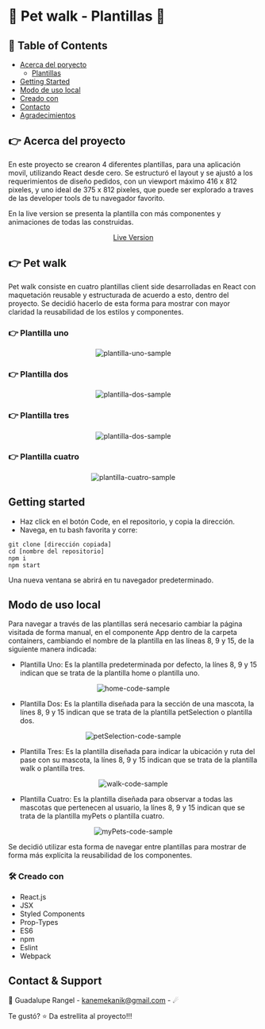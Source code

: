 # :hibiscus: Pet walk - Plantillas :hibiscus:

## 📝 Table of Contents

* [Acerca del poryecto](#-acerca-del-proyecto)
  * [Plantillas](#-plantillas)
* [Getting Started](#getting-started)
* [Modo de uso local](#modo-de-uso-local)
* [Creado con](#creado-con)
* [Contacto](#contacto)
* [Agradecimientos](#agradecimientos)

<!-- ACERCA DEL PROYECTO -->
## 👉 Acerca del proyecto

En este proyecto se crearon 4 diferentes plantillas, para una aplicación movil, utilizando React desde cero.
Se estructuró el layout y se ajustó a los requerimientos de diseño pedidos, con un viewport máximo 416 x 812 pixeles, y uno ideal de 375 x 812 pixeles, que puede ser explorado a traves de las developer tools de tu navegador favorito.

En la live version se presenta la plantilla con más componentes y animaciones de todas las construidas.

[<p align="center">Live Version</p>](https://pet-walk.netlify.app/)

## 👉 Pet walk

Pet walk consiste en cuatro plantillas client side desarrolladas en React con maquetación reusable y estructurada de acuerdo a esto, dentro del proyecto. 
Se decidió hacerlo de esta forma para mostrar con mayor claridad la reusabilidad de los estilos y componentes. 

### 👉 Plantilla uno
  
<div align="center"><img src="./src/assets/images/plantillaUno.png" alt="plantilla-uno-sample"></div>


### 👉 Plantilla dos

<div align="center"><img src="./src/assets/images/plantillaDos.png" alt="plantilla-dos-sample"></div>


### 👉 Plantilla tres

<div align="center"><img src="./src/assets/images/plantillaTres.png" alt="plantilla-dos-sample"></div>


### 👉 Plantilla cuatro

<div align="center"><img src="./src/assets/images/plantillaCuatro.png" alt="plantilla-cuatro-sample"></div>


## Getting started

*   Haz click en el botón Code, en el repositorio, y copia la dirección. 
*   Navega, en tu bash favorita y corre:
```
git clone [dirección copiada]
cd [nombre del repositorio]
npm i
npm start
```

Una nueva ventana se abrirá en tu navegador predeterminado.

## Modo de uso local

Para navegar a través de las plantillas será necesario cambiar la página visitada de forma manual, en el componente App dentro de la carpeta containers, cambiando el nombre de la plantilla  en las líneas 8, 9 y 15, de la siguiente manera indicada:

*   Plantilla Uno:
    Es la plantilla predeterminada por defecto, la línes 8, 9 y 15 indican que se trata de la plantilla home o plantilla uno.

<div align="center"><img src="./src/assets/images/home.png" alt="home-code-sample"></div>

*   Plantilla Dos:
    Es la plantilla diseñada para la sección de una mascota, la línes 8, 9 y 15 indican que se trata de la plantilla petSelection o plantilla dos.

<div align="center"><img src="./src/assets/images/petSelection.png" alt="petSelection-code-sample"></div>

*   Plantilla Tres:
    Es la plantilla diseñada para indicar la ubicación y ruta del pase con su mascota, la línes 8, 9 y 15 indican que se trata de la plantilla walk o plantilla tres.

<div align="center"><img src="./src/assets/images/walk.png" alt="walk-code-sample"></div>

*   Plantilla Cuatro:
    Es la plantilla diseñada para observar a todas las mascotas que pertenecen al usuario, la línes 8, 9 y 15 indican que se trata de la plantilla myPets o plantilla cuatro.

<div align="center"><img src="./src/assets/images/myPets.png" alt="myPets-code-sample"></div>

Se decidió utilizar esta forma de navegar entre plantillas para mostrar de forma más explícita la reusabilidad de los componentes.

### 🛠 Creado con

*   React.js 
*   JSX
*   Styled Components
*   Prop-Types
*   ES6
*   npm
*   Eslint
*   Webpack

<!-- CONTACT & SUPPORT -->
## Contact & Support

🙍 Guadalupe Rangel - kanemekanik@gmail.com - ☄

Te gustó? ⭐️ Da estrellita al proyecto!!!
